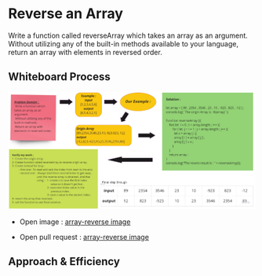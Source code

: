 
# Reverse an Array
<!-- Description of the challenge -->
 Write a function called reverseArray which takes an array as an argument. Without utilizing any of the built-in methods available to your language, return an array with elements in reversed order.

## Whiteboard Process
<!-- Embedded whiteboard image -->
![array-reverse](../assets/array-reverse.jpg)

- Open image :
[array-reverse image](../assets/array-reverse.jpg)

- Open pull request :
[array-reverse image](https://github.com/SohaibAlmomani/data-structures-and-algorithms/pulls?q=is%3Apr+is%3Aclosed)


## Approach & Efficiency
<!-- What approach did you take? Discuss Why. What is the Big O space/time for this approach? -->
